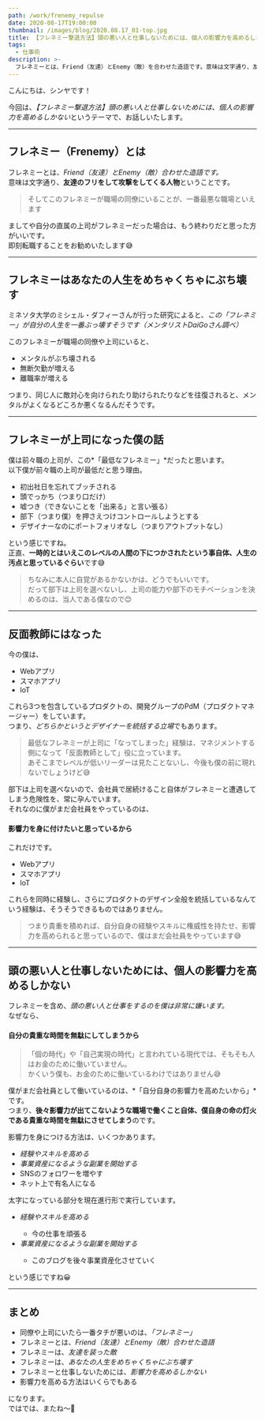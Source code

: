 ```yaml
---
path: /work/frenemy_repulse
date: 2020-08-17T19:00:00
thumbnail: /images/blog/2020.08.17_01-top.jpg
title: 【フレネミー撃退方法】頭の悪い人と仕事しないためには、個人の影響力を高めるしかない
tags:
  - 仕事術
description: >-
  フレネミーとは、Friend（友達）とEnemy（敵）を合わせた造語です。意味は文字通り、友達のふりをして攻撃をしてくる人物ということです。そしてこのフレネミーが職場の同僚や上司にいること自体が最悪だと僕は考えます。
---
```


こんにちは、シンヤです！

今回は、*【フレネミー撃退方法】頭の悪い人と仕事しないためには、個人の影響力を高めるしかない*というテーマで、お話しいたします。

---

## フレネミー（Frenemy）とは

フレネミーとは、*Friend（友達）とEnemy（敵）合わせた造語です。*  
意味は文字通り、**友達のフリをして攻撃をしてくる人物**ということです。

> そしてこのフレネミーが職場の同僚にいることが、一番最悪な職場といえます

ましてや自分の直属の上司がフレネミーだった場合は、もう終わりだと思った方がいいです。  
即刻転職することをお勧めいたします😅

---

## フレネミーはあなたの人生をめちゃくちゃにぶち壊す

ミネソタ大学のミシェル・ダフィーさんが行った研究によると、*この「フレネミー」が自分の人生を一番ぶっ壊すそうです（メンタリストDaiGoさん調べ）*

このフレネミーが職場の同僚や上司にいると、

- メンタルがぶち壊される
- 無断欠勤が増える
- 離職率が増える

つまり、同じ人に敵対心を向けられたり助けられたりなどを往復されると、メンタルがよくなるどころか悪くなるんだそうです。

---

## フレネミーが上司になった僕の話

僕は前々職の上司が、この*「最低なフレネミー」*だったと思います。  
以下僕が前々職の上司が最低だと思う理由。

- 初出社日を忘れてブッチされる
- 頭でっかち（つまり口だけ）
- 嘘つき（できないことを「出来る」と言い張る）
- 部下（つまり僕）を押さえつけコントロールしようとする
- デザイナーなのにポートフォリオなし（つまりアウトプットなし）

という感じですね。  
正直、**一時的とはいえこのレベルの人間の下につかされたという事自体、人生の汚点と思っているぐらい**です😅

> ちなみに本人に自覚があるかないかは、どうでもいいです。  
> だって部下は上司を選べないし、上司の能力や部下のモチベーションを決めるのは、当人である僕なので😊

---

## 反面教師にはなった

今の僕は、

- Webアプリ
- スマホアプリ
- IoT

これら3つを包含しているプロダクトの、開発グループのPdM（プロダクトマネージャー）をしています。  
つまり、*どちらかというとデザイナーを統括する立場*でもあります。

> 最低なフレネミーが上司に「なってしまった」経験は、マネジメントする側になって「反面教師として」役に立っています。  
> あそこまでレベルが低いリーダーは見たことないし、今後も僕の前に現れないでしょうけど😅

部下は上司を選べないので、会社員で居続けること自体がフレネミーと遭遇してしまう危険性を、常に孕んでいます。  
それなのに僕がまだ会社員をやっているのは、

#### 影響力を身に付けたいと思っているから

これだけです。  

- Webアプリ
- スマホアプリ
- IoT

これらを同時に経験し、さらにプロダクトのデザイン全般を統括しているなんていう経験は、そうそうできるものではありません。

> つまり貴重を積めれば、自分自身の経験やスキルに権威性を持たせ、影響力を高められると思っているので、僕はまだ会社員をやっています😅

---

## 頭の悪い人と仕事しないためには、個人の影響力を高めるしかない

フレネミーを含め、*頭の悪い人と仕事をするのを僕は非常に嫌います。*  
なぜなら、

#### 自分の貴重な時間を無駄にしてしまうから

> 「個の時代」や「自己実現の時代」と言われている現代では、そもそも人はお金のために働いていません。  
> かくいう僕も、お金のために働いているわけではありません😅

僕がまだ会社員として働いているのは、*「自分自身の影響力を高めたいから」*です。  
つまり、**後々影響力が出てこないような職場で働くこと自体、僕自身の命の灯火である貴重な時間を無駄にさせてしまう**のです。

影響力を身につける方法は、いくつかあります。

- *経験やスキルを高める*
- *事業資産になるような副業を開始する*
- SNSのフォロワーを増やす
- ネット上で有名人になる

太字になっている部分を現在進行形で実行しています。

<ul class="arrow--ul">
  <li><em>経験やスキルを高める</em></li>
  <ul>
    <li>今の仕事を頑張る</li>
  </ul>
  <li><em>事業資産になるような副業を開始する</em></li>
  <ul>
    <li>このブログを後々事業資産化させていく</li>
  </ul>
</ul>

という感じですね😀

---

## まとめ

- 同僚や上司にいたら一番タチが悪いのは、*「フレネミー」*
- フレネミーとは、*Friend（友達）とEnemy（敵）合わせた造語*
- フレネミーは、*友達を装った敵*
- フレネミーは、*あなたの人生をめちゃくちゃにぶち壊す*
- フレネミーと仕事しないためには、*影響力を高めるしかない*
- 影響力を高める方法はいくらでもある

になります。  
ではでは、またね〜🤗
